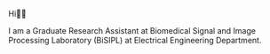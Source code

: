 
Hi👋🏻

I am a Graduate Research Assistant at Biomedical Signal and Image Processing Laboratory (BiSIPL) at Electrical Engineering Department.

<!---
a-fsh-r/a-fsh-r is a ✨ special ✨ repository because its `README.md` (this file) appears on your GitHub profile.
You can click the Preview link to take a look at your changes.
--->
